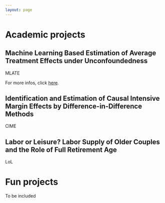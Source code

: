 ```yaml
---
layout: page
---
```


# Academic projects

## Machine Learning Based Estimation of Average Treatment Effects under Unconfoundedness

MLATE

For more infos, click [here](mlate.md).

## Identification and Estimation of Causal Intensive Margin Effects by Difference-in-Difference Methods

CIME

## Labor or Leisure? Labor Supply of Older Couples and the Role of Full Retirement Age

LoL



# Fun projects

To be included